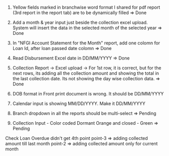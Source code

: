 1. Yellow fields marked in branchwise word format I shared for pdf report (3rd report in the report tab) are to be dynamically filled => Done
1. Add a month & year input just beside the collection excel upload. System will insert the data in the selected month of the selected year => Done
2. In "NFGI Account Statement for the Month" report, add one colomn for Loan Id, after loan passed date colomn => Done
3. Read Disbursement Excel date in DD/MM/YYYY => Done

4. Collection Report -> Excel upload -> For 1st row, it is correct, but for the next rows, its adding all the collection amount and showing the total in the last collection date. Its not showing the day wise collection data. => Done

2. DOB format in Front print document is wrong. It should be DD/MM/YYYY
3. Calendar input is showing MM/DD/YYYY. Make it DD/MM/YYYY
5. Branch dropdown in all the reports should be multi-select => Pending
6. Collection Input - Color coded Dormant Orange and closed - Green => Pending



<!-- Notes -->
Check Loan Overdue
didn't get 4th point
point-3 => adding collected amount till last month
point-2 => adding collected amount only for current month